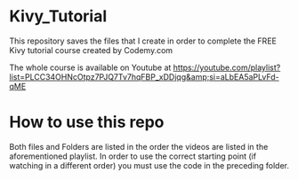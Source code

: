 # Kivy_Tutorial

This repository saves the files that I create in order to complete the FREE Kivy tutorial course created by Codemy.com

The whole course is available on Youtube at https://youtube.com/playlist?list=PLCC34OHNcOtpz7PJQ7Tv7hqFBP_xDDjqg&amp;si=aLbEA5aPLvFd-qME

# How to use this repo

Both files and Folders are listed in the order the videos are listed in the aforementioned playlist. In order to use the correct starting point (if watching in a different order) you must use the code in the preceding folder.
 
